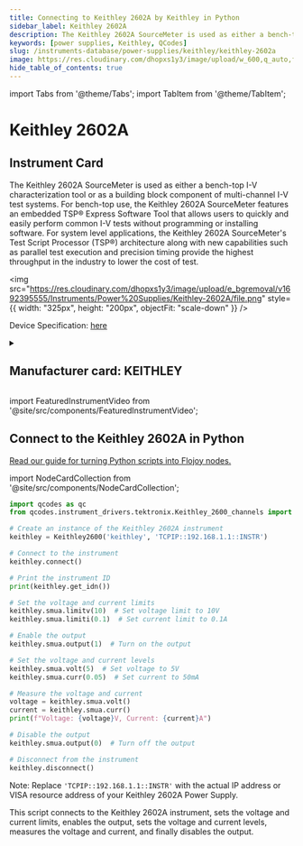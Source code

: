 ```yaml
---
title: Connecting to Keithley 2602A by Keithley in Python
sidebar_label: Keithley 2602A
description: The Keithley 2602A SourceMeter is used as either a bench-top I-V characterization tool or as a building block component of multi-channel I-V test systems. For bench-top use, the Keithley 2602A SourceMeter features an embedded TSP® Express Software Tool that allows users to quickly and easily perform common I-V tests without programming or installing software. For system level applications, the Keithley 2602A SourceMeter's Test Script Processor (TSP®) architecture along with new capabilities such as parallel test execution and precision timing provide the highest throughput in the industry to lower the cost of test.
keywords: [power supplies, Keithley, QCodes]
slug: /instruments-database/power-supplies/keithley/keithley-2602a
image: https://res.cloudinary.com/dhopxs1y3/image/upload/w_600,q_auto,f_auto/e_bgremoval/v1692395555/Instruments/Power%20Supplies/Keithley-2602A/file.jpg
hide_table_of_contents: true
---
```


import Tabs from '@theme/Tabs';
import TabItem from '@theme/TabItem';

# Keithley 2602A

## Instrument Card

<div className="flex">

<div>

The Keithley 2602A SourceMeter is used as either a bench-top I-V characterization tool or as a building block component of multi-channel I-V test systems. For bench-top use, the Keithley 2602A SourceMeter features an embedded TSP® Express Software Tool that allows users to quickly and easily perform common I-V tests without programming or installing software. For system level applications, the Keithley 2602A SourceMeter's Test Script Processor (TSP®) architecture along with new capabilities such as parallel test execution and precision timing provide the highest throughput in the industry to lower the cost of test.

</div>

<img src="https://res.cloudinary.com/dhopxs1y3/image/upload/e_bgremoval/v1692395555/Instruments/Power%20Supplies/Keithley-2602A/file.png" style={{ width: "325px", height: "200px", objectFit: "scale-down" }} />

</div>

<div className="flex text-center">

<p>Device Specification: <a target="\_blank" href="https://www.testequipmenthq.com/datasheets/KEITHLEY-2602-Datasheet.pdf">here</a></p>

</div>

<details style={{ marginTop: "15px"}}>
<summary><h2>Manufacturer card: KEITHLEY</h2></summary>

<img src="https://res.cloudinary.com/dhopxs1y3/image/upload/v1692806202/Instruments/Vendor%20Logos/Keithley.png" style={{ width: "100%", height: "170px",objectFit: "scale-down" }} />

Keithley Instruments is a measurement and instrument company headquartered in Solon, Ohio, that develops, manufactures, markets, and sells data acquisition products, as well as complete systems for high-volume production and assembly testing.

<ul>
  <li>Headquarters: Cleveland, Ohio, United States</li>
  <li>Yearly Revenue (millions, USD): 110.6</li>
  <li>Vendor Website: <a href="https://www.tek.com/en">here</a></li>
</ul>
</details>

import FeaturedInstrumentVideo from '@site/src/components/FeaturedInstrumentVideo';

<FeaturedInstrumentVideo category='POWER_SUPPLIES' manufacturer='KEITHLEY'></FeaturedInstrumentVideo>


## Connect to the Keithley 2602A in Python

[Read our guide for turning Python scripts into Flojoy nodes.](https://docs.flojoy.ai/custom-nodes/creating-custom-node/)

import NodeCardCollection from '@site/src/components/NodeCardCollection';

<Tabs>

<TabItem value="Flojoy" label="Flojoy" className="flojoy-instrument-tabs">

<NodeCardCollection category='POWER_SUPPLIES' manufacturer='KEITHLEY'></NodeCardCollection>

</TabItem>
<TabItem value="QCodes" label="QCodes">


```python
import qcodes as qc
from qcodes.instrument_drivers.tektronix.Keithley_2600_channels import Keithley2600

# Create an instance of the Keithley 2602A instrument
keithley = Keithley2600('keithley', 'TCPIP::192.168.1.1::INSTR')

# Connect to the instrument
keithley.connect()

# Print the instrument ID
print(keithley.get_idn())

# Set the voltage and current limits
keithley.smua.limitv(10)  # Set voltage limit to 10V
keithley.smua.limiti(0.1)  # Set current limit to 0.1A

# Enable the output
keithley.smua.output(1)  # Turn on the output

# Set the voltage and current levels
keithley.smua.volt(5)  # Set voltage to 5V
keithley.smua.curr(0.05)  # Set current to 50mA

# Measure the voltage and current
voltage = keithley.smua.volt()
current = keithley.smua.curr()
print(f"Voltage: {voltage}V, Current: {current}A")

# Disable the output
keithley.smua.output(0)  # Turn off the output

# Disconnect from the instrument
keithley.disconnect()
```

Note: Replace `'TCPIP::192.168.1.1::INSTR'` with the actual IP address or VISA resource address of your Keithley 2602A Power Supply.

This script connects to the Keithley 2602A instrument, sets the voltage and current limits, enables the output, sets the voltage and current levels, measures the voltage and current, and finally disables the output.

</TabItem>
</Tabs>